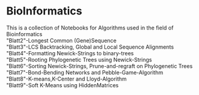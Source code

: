 # BioInformatics
This is a collection of Notebooks for Algorithms used in the field of Bioinformatics <br>
"Blatt2"-Longest Common (Gene)Sequence <br>
"Blatt3"-LCS Backtracking, Global and Local Sequence Alignments <br>
"Blatt4"-Formatting Newick-Strings to binary-trees <br>
"Blatt5"-Rooting Phylogenetic Trees using Newick-Strings <br>
"Blatt6"-Sorting Newick-Strings, Prune-and-regraft on Phylogenetic Trees <br>
"Blatt7"-Bond-Bending Networks and Pebble-Game-Algorithm <br>
"Blatt8"-K-means,K-Center and Lloyd-Algorithm <br>
"Blatt9"-Soft K-Means using HiddenMatrices <br>

